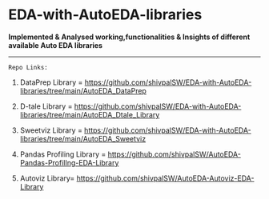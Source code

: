 # EDA-with-AutoEDA-libraries

<b>Implemented & Analysed working,functionalities & Insights of different available Auto EDA libraries </b>

---------------------------------------------------------------------------------

```
Repo Links:
```
1. DataPrep Library = https://github.com/shivpalSW/EDA-with-AutoEDA-libraries/tree/main/AutoEDA_DataPrep

2. D-tale Library = https://github.com/shivpalSW/EDA-with-AutoEDA-libraries/tree/main/AutoEDA_Dtale_Library

3. Sweetviz Library = https://github.com/shivpalSW/EDA-with-AutoEDA-libraries/tree/main/AutoEDA_Sweetviz

4. Pandas Profiling Library = https://github.com/shivpalSW/AutoEDA-Pandas-ProfilIng-EDA-Library

5. Autoviz Library= https://github.com/shivpalSW/AutoEDA-Autoviz-EDA-Library
